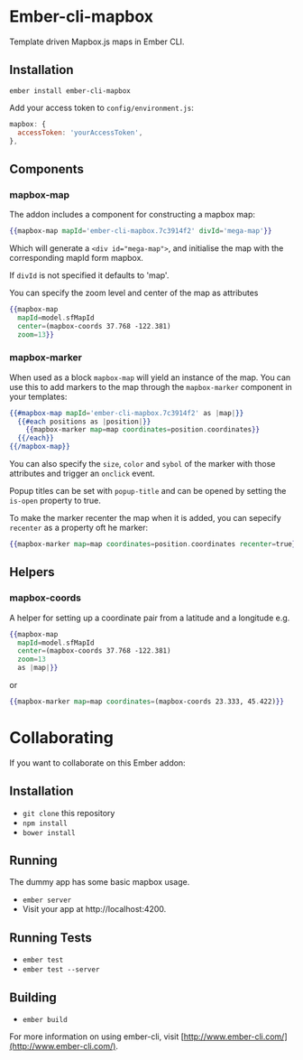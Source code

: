 # Ember-cli-mapbox

Template driven Mapbox.js maps in Ember CLI.

## Installation

```
ember install ember-cli-mapbox
```

Add your access token to `config/environment.js`:

```js
mapbox: {
  accessToken: 'yourAccessToken',
},
```

## Components

### mapbox-map

The addon includes a component for constructing a mapbox map:

```hbs
{{mapbox-map mapId='ember-cli-mapbox.7c3914f2' divId='mega-map'}}
```

Which will generate a `<div id="mega-map">`, and initialise the map with the
corresponding mapId form mapbox.

If `divId` is not specified it defaults to 'map'.

You can specify the zoom level and center of the map as attributes

```hbs
{{mapbox-map
  mapId=model.sfMapId
  center=(mapbox-coords 37.768 -122.381)
  zoom=13}}
```

### mapbox-marker

When used as a block `mapbox-map` will yield an instance of the map. You can use
this to add markers to the map through the `mapbox-marker` component in your
templates:

```hbs
{{#mapbox-map mapId='ember-cli-mapbox.7c3914f2' as |map|}}
  {{#each positions as |position|}}
    {{mapbox-marker map=map coordinates=position.coordinates}}
  {{/each}}
{{/mapbox-map}}
```

You can also specify the `size`, `color` and `sybol` of the marker with those
attributes and trigger an `onclick` event.

Popup titles can be set with `popup-title` and can be opened by setting the
`is-open` property to true.

To make the marker recenter the map when it is added, you can sepecify `recenter`
as a property oft he marker:

```hbs
{{mapbox-marker map=map coordinates=position.coordinates recenter=true}}
```

## Helpers

### mapbox-coords

A helper for setting up a coordinate pair from a latitude and a longitude e.g.

```hbs
{{mapbox-map
  mapId=model.sfMapId
  center=(mapbox-coords 37.768 -122.381)
  zoom=13
  as |map|}}
```

or

```hbs
{{mapbox-marker map=map coordinates=(mapbox-coords 23.333, 45.422)}}
```

# Collaborating

If you want to collaborate on this Ember addon:

## Installation

* `git clone` this repository
* `npm install`
* `bower install`

## Running

The dummy app has some basic mapbox usage.

* `ember server`
* Visit your app at http://localhost:4200.

## Running Tests

* `ember test`
* `ember test --server`

## Building

* `ember build`

For more information on using ember-cli, visit [http://www.ember-cli.com/](http://www.ember-cli.com/).
